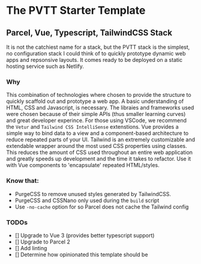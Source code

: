 # The PVTT Starter Template
## Parcel, Vue, Typescript, TailwindCSS Stack

It is not the catchiest name for a stack, but the PVTT stack is the simplest, no configuration stack I could think of to quickly prototype dynamic web apps and repsonsive layouts. It comes ready to be deployed on a static hosting service such as Netlify. 

### Why
This combination of technologies where chosen to provide the structure to quickly scaffold out and prototype a web app. A basic understanding of HTML, CSS and Javascript, is necessary. The libraies and frameworks used were chosen because of their simple APIs (thus smaller learning curves) and great developer experince. For those using VSCode, we recommend the `Vetur` and `Tailwind CSS IntelliSense` extenstions. Vue provides a simple way to bind data to a view and a component-based architecture to reduce repeated parts of your UI. Tailwind is an extremely customizable and extendable wrapper around the most used CSS properties using classes. This reduces the amount of CSS used throughout an entire web application and greatly speeds up development and the time it takes to refactor. Use it with Vue components to 'encapsulate' repeated HTML/styles. 

### Know that:
- PurgeCSS to remove unused styles generated by TailwindCSS.
- PurgeCSS and CSSNano only used during the `build` script
- Use `-no-cache` option for so Parcel does not cache the Tailwind config

### TODOs
- [] Upgrade to Vue 3 (provides better typescript support)
- [] Upgrade to Parcel 2
- [] Add linting
- [] Determine how opinionated this template should be 